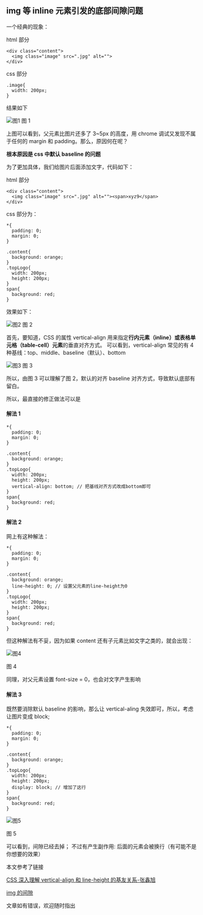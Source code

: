 ## img 等 inline 元素引发的底部间隙问题

一个经典的现象：

html 部分

```
<div class="content">
  <img class="image" src=".jpg" alt="">
</div>
```

css 部分

```
.image{
  width: 200px;
}
```

结果如下

![图1](https://user-gold-cdn.xitu.io/2018/7/5/1646a89b850ddcca?w=960&h=410&f=png&s=127212)
图 1

上图可以看到，父元素比图片还多了 3~5px 的高度，用 chrome 调试又发现不属于任何的 margin 和 padding。那么，原因何在呢？

**根本原因是 css 中默认 baseline 的问题**

为了更加具体，我们给图片后面添加文字，代码如下：

html 部分

```
<div class="content">
  <img class="image" src=".jpg" alt=""><span>xyz9</span>
</div>
```

css 部分为：

```
*{
  padding: 0;
  margin: 0;
}

.content{
  background: orange;
}
.topLogo{
  width: 200px;
  height: 200px;
}
span{
  background: red;
}

```

效果如下：

![图2](https://user-gold-cdn.xitu.io/2018/7/6/1646d08861cabd13?w=764&h=426&f=png&s=115775)
图 2

首先，要知道，CSS 的属性 vertical-align 用来指定**行内元素（inline）或表格单元格（table-cell）元素**的垂直对齐方式。
可以看到，vertical-align 常见的有 4 种基线：top、middle、baseline（默认）、bottom

![图3](https://user-gold-cdn.xitu.io/2018/7/6/1646d9c7cbb9f786?w=1366&h=900&f=png&s=71984)
图 3

所以，由图 3 可以理解了图 2，默认的对齐 baseline 对齐方式，导致默认底部有留白。

所以，最直接的修正做法可以是

#### 解法 1

```
*{
  padding: 0;
  margin: 0;
}

.content{
  background: orange;
}
.topLogo{
  width: 200px;
  height: 200px;
  vertical-align: bottom; // 把基线对齐方式改成bottom即可
}
span{
  background: red;
}
```

#### 解法 2

网上有这种解法：

```
*{
  padding: 0;
  margin: 0;
}

.content{
  background: orange;
  line-height: 0; // 设置父元素的line-height为0
}
.topLogo{
  width: 200px;
  height: 200px;
}
span{
  background: red;
}
```

但这种解法有不妥，因为如果 content 还有子元素比如文字之类的，就会出现：

![图4](https://user-gold-cdn.xitu.io/2018/7/6/1646da7f043cfba8?w=950&h=446&f=png&s=124688)

图 4

同理，对父元素设置 font-size = 0，也会对文字产生影响

#### 解法 3

既然要消除默认 baseline 的影响，那么让 vertical-aling 失效即可，所以，考虑让图片变成 block;

```
*{
  padding: 0;
  margin: 0;
}

.content{
  background: orange;
}
.topLogo{
  width: 200px;
  height: 200px;
  display: block; // 增加了这行
}
span{
  background: red;
}
```

![图5](https://user-gold-cdn.xitu.io/2018/7/6/1646dad37de99dee?w=946&h=442&f=png&s=118349)

图 5

可以看到，间隙已经去掉；
不过有产生副作用: 后面的元素会被换行（有可能不是你想要的效果）

本文参考了链接

[CSS 深入理解 vertical-align 和 line-height 的基友关系-张鑫旭](https://www.zhangxinxu.com/wordpress/2015/08/css-deep-understand-vertical-align-and-line-height/)

[img 的间隙](https://segmentfault.com/a/1190000006808606)

文章如有错误，欢迎随时指出
